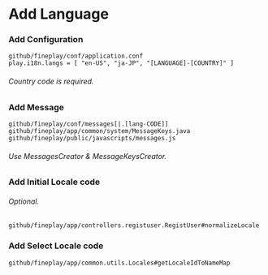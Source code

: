 Add Language
=======

### Add Configuration ###

	github/fineplay/conf/application.conf
	play.i18n.langs = [ "en-US", "ja-JP", "[LANGUAGE]-[COUNTRY]" ]

###### Country code is required.

### Add Message ###

	github/fineplay/conf/messages[|.[lang-CODE]]
	github/fineplay/app/common/system/MessageKeys.java
	github/fineplay/public/javascripts/messages.js

###### Use MessagesCreator & MessageKeysCreator.

### Add Initial Locale code ###
###### Optional.

	github/fineplay/app/controllers.registuser.RegistUser#normalizeLocale

### Add Select Locale code ###

	github/fineplay/app/common.utils.Locales#getLocaleIdToNameMap
